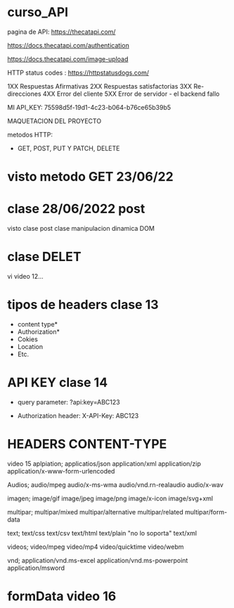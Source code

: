 # curso_API

pagina de API: https://thecatapi.com/

https://docs.thecatapi.com/authentication

https://docs.thecatapi.com/image-upload


HTTP status codes : https://httpstatusdogs.com/

1XX Respuestas Afirmativas
2XX Respuestas satisfactorias
3XX Re-direcciones
4XX Error del cliente
5XX Error de servidor - el backend fallo

MI API_KEY: 75598d5f-19d1-4c23-b064-b76ce65b39b5

MAQUETACION DEL PROYECTO

metodos HTTP: 
- GET, POST, PUT Y PATCH, DELETE

# visto metodo GET 23/06/22

# clase 28/06/2022 post
visto clase post
clase manipulacion dinamica DOM

# clase DELET

vi video 12...

# tipos de headers clase 13

- content type*
- Authorization*
- Cokies
- Location
- Etc.

# API KEY clase 14
- query parameter:
?api:key=ABC123

- Authorization header:
X-API-Key: ABC123

# HEADERS CONTENT-TYPE
video 15
aplpiation;
applicatios/json
application/xml
application/zip
application/x-www-form-urlencoded

Audios;
audio/mpeg
audio/x-ms-wma
audio/vnd.rn-realaudio
audio/x-wav

imagen;
image/gif
image/jpeg
image/png
image/x-icon
image/svg+xml

multipar;
multipar/mixed
multipar/alternative
multipar/related
multipar/form-data

text;
text/css
text/csv
text/html
text/plain  "no lo soporta"
text/xml

videos;
video/mpeg
video/mp4
video/quicktime
video/webm

vnd;
application/vnd.ms-excel
application/vnd.ms-powerpoint
application/msword

# formData video 16

